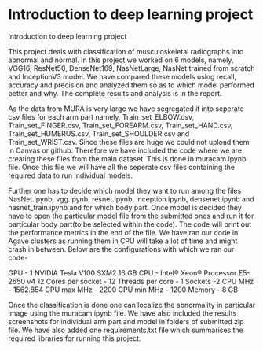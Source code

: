 # Introduction to deep learning project
Introduction to deep learning project

This project deals with classification of musculoskeletal radiographs into abnormal and normal. In this project we worked on 6 models, namely, VGG16, ResNet50, DenseNet169, NasNetLarge, NasNet trained from scratch and InceptionV3 model. We have compared these models using recall, accuracy and precision and analyzed them so as to which model performed better and why. The complete results and analysis is in the report.

As the data from MURA is very large we have segregated it into seperate csv files for each arm part namely, Train_set_ELBOW.csv, Train_set_FINGER.csv, Train_set_FOREARM.csv, Train_set_HAND.csv, Train_set_HUMERUS.csv, Train_set_SHOULDER.csv and Train_set_WRIST.csv. Since these files are huge we could not upload them in Canvas or github. Therefore we have included the code where we are creating these files from the main dataset. This is done in muracam.ipynb file. Once this file we will have all the seperate csv files containing the required data to run individual models.

Further one has to decide which model they want to run among the files NasNet.ipynb, vgg.ipynb, resnet.ipynb, inception.ipynb, densenet.ipynb and nasnet_train.ipynb and for which body part. Once model is decided they have to open the particular model file from the submitted ones and run it for particular body part(to be selected within the code). The code will print out the performance metrics in the end of the file. We have ran our code in Agave clusters as running them in CPU will take a lot of time and might crash in between. Below are the configurations with which we ran our code-

GPU -  1 NVIDIA Tesla V100 SXM2 16 GB 
CPU - Intel® Xeon® Processor E5-2650 v4 12
Cores per socket - 12
Threads per core - 1 
Sockets -2 
CPU MHz - 1562.854
CPU max MHz - 2200
CPU min MHz - 1200
Memory - 8 GB

Once the classification is done one can localize the abnormality in particular image using the muracam.ipynb file. We have also included the results screenshots for individual arm part and model in folders of submitted zip file.
We have also added one requirements.txt file which summarises the required libraries for running this project.

